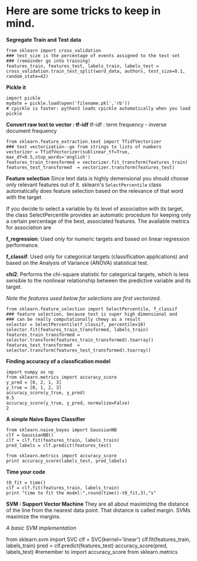 # Here are some tricks to keep in mind.

**Segregate Train and Test data**
```
from sklearn import cross_validation
### test_size is the percentage of events assigned to the test set
### (remainder go into training)
features_train, features_test, labels_train, labels_test = cross_validation.train_test_split(word_data, authors, test_size=0.1, random_state=42)
```

**Pickle it**
```
import pickle
mydate = pickle.load(open('filename.pkl','rb'))
# cpickle is faster: python3 loads cpickle automatically when you load pickle
```

**Convert raw text to vector : tf-idf**
tf-idf : term frequency - inverse document frequency
```
from sklearn.feature_extraction.text import TfidfVectorizer
### text vectorization--go from strings to lists of numbers
vectorizer = TfidfVectorizer(sublinear_tf=True, max_df=0.5,stop_words='english')
features_train_transformed = vectorizer.fit_transform(features_train)
features_test_transformed  = vectorizer.transform(features_test)
```
**Feature selection**
Since text data is highly demensional you should choose only relevant features out of it.
sklearn's ```SelectPercentile``` class automatically does feature selection based on the relevance of
that word with the target

If you decide to select a variable by its level of association with its target, 
the class SelectPercentile provides an automatic procedure for keeping only a certain percentage of the best,
associated features. The available metrics for association are

**f_regression**: Used only for numeric targets and based on linear regression performance.

**f_classif**: Used only for categorical targets (classification applications) and based on the Analysis of Variance (ANOVA) statistical test.

**chi2**: Performs the chi-square statistic for categorical targets, which is less sensible to the nonlinear relationship between the predictive variable and its target.

*Note the features used below for selections are first vectorized.*
```
from sklearn.feature_selection import SelectPercentile, f_classif
### feature selection, because text is super high dimensional and 
### can be really computationally chewy as a result
selector = SelectPercentile(f_classif, percentile=10)
selector.fit(features_train_transformed, labels_train)
features_train_transformed = selector.transform(features_train_transformed).toarray()
features_test_transformed  = selector.transform(features_test_transformed).toarray()
```
**Finding accuracy of a classfication model**
```
import numpy as np
from sklearn.metrics import accuracy_score
y_pred = [0, 2, 1, 3]
y_true = [0, 1, 2, 3]
accuracy_score(y_true, y_pred)
0.5
accuracy_score(y_true, y_pred, normalize=False)
2
```
**A simple Naive Bayes Classifier**
```
from sklearn.naive_bayes import GaussianNB
clf = GaussianNB()
clf = clf.fit(features_train, labels_train)
pred_labels = clf.predict(features_test)

from sklearn.metrics import accuracy_score
print accuracy_score(labels_test, pred_labels)
```
**Time your code**
```
t0_fit = time()
clf = clf.fit(features_train, labels_train)
print "time to fit the model:",round(time()-t0_fit,3),"s"
```

**SVM : Support Vector Machine**
They are all about maximizing the distance of the line from the nearest data point.
That distance is called margin. SVMs maximize the margins.

*A basic SVM implementation*

from sklearn.svm import SVC
clf = SVC(kernel='linear')
clf.fit(features_train, labels_train)
pred = clf.predict(features_test)
accuracy_score(pred, labels_test) #remember to import accuracy_score from sklearn.metrics


